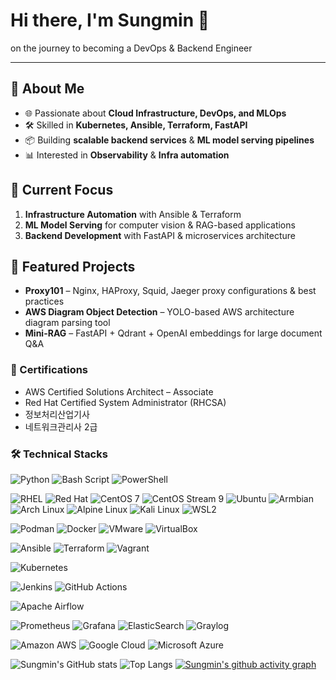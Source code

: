 # Hi there, I'm Sungmin 👋

on the journey to becoming a DevOps & Backend Engineer

---
## 🚀 About Me
- 🌐 Passionate about **Cloud Infrastructure, DevOps, and MLOps**
- 🛠 Skilled in **Kubernetes, Ansible, Terraform, FastAPI**
- 📦 Building **scalable backend services** & **ML model serving pipelines**
- 📊 Interested in **Observability** & **Infra automation**

## 📌 Current Focus
1. **Infrastructure Automation** with Ansible & Terraform  
2. **ML Model Serving** for computer vision & RAG-based applications  
3. **Backend Development** with FastAPI & microservices architecture

## 📂 Featured Projects
- **Proxy101** – Nginx, HAProxy, Squid, Jaeger proxy configurations & best practices
- **AWS Diagram Object Detection** – YOLO-based AWS architecture diagram parsing tool
- **Mini-RAG** – FastAPI + Qdrant + OpenAI embeddings for large document Q&A

### 📜 Certifications
- AWS Certified Solutions Architect – Associate
- Red Hat Certified System Administrator (RHCSA)
- 정보처리산업기사
- 네트워크관리사 2급

### 🛠 Technical Stacks
<!-- Language / Scripting -->
![Python](https://img.shields.io/badge/Python-3670A0?style=flat-square&logo=python&logoColor=ffdd54)
![Bash Script](https://img.shields.io/badge/Bash_Script-121011?style=flat-square&logo=gnu-bash&logoColor=white)
![PowerShell](https://img.shields.io/badge/PowerShell-5391FE?style=flat-square&logo=powershell&logoColor=white)

<!-- Operating Systems -->
![RHEL](https://img.shields.io/badge/RHEL-EE0000?style=flat-square&logo=redhat&logoColor=white)
![Red Hat](https://img.shields.io/badge/Red_Hat-EE0000?style=flat-square&logo=redhat&logoColor=white)
![CentOS 7](https://img.shields.io/badge/CentOS_7-262577?style=flat-square&logo=centos&logoColor=white)
![CentOS Stream 9](https://img.shields.io/badge/CentOS_Stream_9-262577?style=flat-square&logo=centos&logoColor=white)
![Ubuntu](https://img.shields.io/badge/Ubuntu-E95420?style=flat-square&logo=ubuntu&logoColor=white)
![Armbian](https://img.shields.io/badge/Armbian-FF6F00?style=flat-square&logo=arm&logoColor=white)
![Arch Linux](https://img.shields.io/badge/Arch_Linux-1793D1?style=flat-square&logo=arch-linux&logoColor=white)
![Alpine Linux](https://img.shields.io/badge/Alpine_Linux-0D597F?style=flat-square&logo=alpinelinux&logoColor=white)
![Kali Linux](https://img.shields.io/badge/Kali_Linux-557C94?style=flat-square&logo=kalilinux&logoColor=white)
![WSL2](https://img.shields.io/badge/WSL2-4D4D4D?style=flat-square&logo=windows-terminal&logoColor=white)

<!-- Container Runtime & Virtualization -->
![Podman](https://img.shields.io/badge/Podman-892CA0?style=flat-square&logo=podman&logoColor=white)
![Docker](https://img.shields.io/badge/Docker-2496ED?style=flat-square&logo=docker&logoColor=white)
![VMware](https://img.shields.io/badge/VMware-607078?style=flat-square&logo=vmware&logoColor=white)
![VirtualBox](https://img.shields.io/badge/VirtualBox-183A61?style=flat-square&logo=virtualbox&logoColor=white)

<!-- IaC / Automation -->
![Ansible](https://img.shields.io/badge/Ansible-EE0000?style=flat-square&logo=ansible&logoColor=white)
![Terraform](https://img.shields.io/badge/Terraform-5C5ECC?style=flat-square&logo=terraform&logoColor=white)
![Vagrant](https://img.shields.io/badge/Vagrant-1563FF?style=flat-square&logo=vagrant&logoColor=white)

<!-- Container Orchestration -->
![Kubernetes](https://img.shields.io/badge/Kubernetes-326CE5?style=flat-square&logo=kubernetes&logoColor=white)

<!-- CI/CD -->
![Jenkins](https://img.shields.io/badge/Jenkins-D24939?style=flat-square&logo=jenkins&logoColor=white)
![GitHub Actions](https://img.shields.io/badge/GitHub_Actions-2088FF?style=flat-square&logo=githubactions&logoColor=white)

<!-- Data -->
![Apache Airflow](https://img.shields.io/badge/Apache_Airflow-017CEE?style=flat-square&logo=apacheairflow&logoColor=white)

<!-- Observability / Monitoring -->
![Prometheus](https://img.shields.io/badge/Prometheus-E6522C?style=flat-square&logo=prometheus&logoColor=white)
![Grafana](https://img.shields.io/badge/Grafana-F46800?style=flat-square&logo=grafana&logoColor=white)
![ElasticSearch](https://img.shields.io/badge/ElasticSearch-005571?style=flat-square&logo=elasticsearch&logoColor=white)
![Graylog](https://img.shields.io/badge/Graylog-FF3633?style=flat-square&logo=graylog&logoColor=white)


<!-- Cloud Platforms -->
![Amazon AWS](https://img.shields.io/badge/Amazon_AWS-FF9900?style=flat-square&logo=amazonaws&logoColor=white)
![Google Cloud](https://img.shields.io/badge/Google_Cloud-4285F4?style=flat-square&logo=googlecloud&logoColor=white)
![Microsoft Azure](https://img.shields.io/badge/Microsoft_Azure-0078D4?style=flat-square&logo=microsoftazure&logoColor=white)



![Sungmin's GitHub stats](https://github-readme-stats.vercel.app/api?username=sungmin-woo-devops&show_icons=true&theme=radical)
![Top Langs](https://github-readme-stats.vercel.app/api/top-langs/?username=sungmin-woo-devops&layout=compact&theme=radical)
[![Sungmin's github activity graph](https://github-readme-activity-graph.vercel.app/graph?username=sungmin-woo-devops&theme=react-dark)](https://github.com/ashutosh00710/github-readme-activity-graph)
